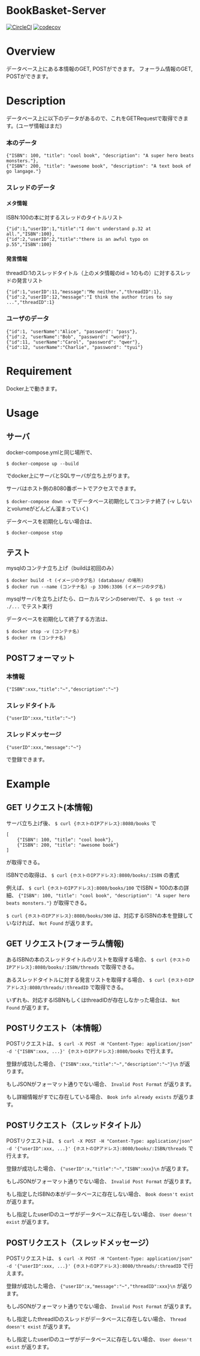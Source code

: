 BookBasket-Server
===

[![CircleCI](https://circleci.com/gh/think-book/BookBasket-Server.svg?style=shield)](https://circleci.com/gh/think-book/BookBasket-Server)
[![codecov](https://codecov.io/gh/think-book/BookBasket-Server/branch/master/graph/badge.svg)](https://codecov.io/gh/think-book/BookBasket-Server)

# Overview

データベース上にある本情報のGET, POSTができます。
フォーラム情報のGET, POSTができます。


# Description

データベース上に以下のデータがあるので、これをGETRequestで取得できます。(ユーザ情報はまだ)


### 本のデータ
```
{"ISBN": 100, "title": "cool book", "description": "A super hero beats monsters."},
{"ISBN": 200, "title": "awesome book", "description": "A text book of go langage."}
```

### スレッドのデータ

#### メタ情報
ISBN:100の本に対するスレッドのタイトルリスト
```
{"id":1,"userID":1,"title":"I don't understand p.32 at all.","ISBN":100},
{"id":2,"userID":2,"title":"there is an awful typo on p.55","ISBN":100}
```

#### 発言情報
threadID:1のスレッドタイトル（上のメタ情報のid = 1のもの）に対するスレッドの発言リスト
```
{"id":1,"userID":11,"message":"Me neither.","threadID":1},
{"id":2,"userID":12,"message":"I think the author tries to say ...","threadID":1}
```

### ユーザのデータ

```
{"id":1, "userName":"Alice", "password": "pass"},
{"id":2, "userName":"Bob", "password": "word"},
{"id":11, "userName":"Carol", "password": "qwer"},
{"id":12, "userName":"Charlie", "password": "tyui"}
```


# Requirement

Docker上で動きます。

# Usage

## サーバ

docker-compose.ymlと同じ場所で、
```
$ docker-compose up --build
```
でdocker上にサーバとSQLサーバが立ち上がります。

サーバはホスト側の8080番ポートでアクセスできます。

`$ docker-compose down -v`
でデータベース初期化してコンテナ終了
(-v しないとvolumeがどんどん溜まっていく)

データベースを初期化しない場合は、

`$ docker-compose stop`

## テスト

mysqlのコンテナ立ち上げ（buildは初回のみ）
```
$ docker build -t (イメージのタグ名) (database/ の場所)
$ docker run --name (コンテナ名) -p 3306:3306 (イメージのタグ名)
```

mysqlサーバを立ち上げたら、ローカルマシンのserver/で、
`$ go test -v ./...`
でテスト実行

データベースを初期化して終了する方法は、
```
$ docker stop -v (コンテナ名)
$ docker rm (コンテナ名)
```


## POSTフォーマット

### 本情報
`{"ISBN":xxx,"title":"~","description":"~"}`

### スレッドタイトル
`{"userID":xxx,"title":"~"}`

### スレッドメッセージ
`{"userID":xxx,"message":"~"}`

で登録できます。

# Example

## GET リクエスト(本情報)
サーバ立ち上げ後、
`$ curl {ホストのIPアドレス}:8080/books`
で
```
[
    {"ISBN": 100, "title": "cool book"},
    {"ISBN": 200, "title": "awesome book"}
]
```
が取得できる。

ISBNでの取得は、
`$ curl {ホストのIPアドレス}:8080/books/:ISBN`
の書式

例えば、
`$ curl {ホストのIPアドレス}:8080/books/100`
でISBN = 100の本の詳細、
`{"ISBN": 100, "title": "cool book", "description": "A super hero beats monsters."}`
が取得できる。

`$ curl {ホストのIPアドレス}:8080/books/300`
は、対応するISBNの本を登録していなければ、
`Not Found`
が返ります。

## GET リクエスト(フォーラム情報)
あるISBNの本のスレッドタイトルのリストを取得する場合、
`$ curl {ホストのIPアドレス}:8080/books/:ISBN/threads`
で取得できる。

あるスレッドタイトルに対する発言リストを取得する場合、
`$ curl {ホストのIPアドレス}:8080/threads/:threadID`
で取得できる。

いずれも、対応するISBNもしくはthreadIDが存在しなかった場合は、
`Not Found`
が返ります。

## POSTリクエスト（本情報）

POSTリクエストは、
`$ curl -X POST -H "Content-Type: application/json" -d '{"ISBN":xxx, ...}' {ホストのIPアドレス}:8080/books`
で行えます。

登録が成功した場合、
`{"ISBN":xxx,"title":"~","description":"~"}\n`
が返ります。

もしJSONがフォーマット通りでない場合、
`Invalid Post Format`
が返ります。

もし詳細情報がすでに存在している場合、
`Book info already exists`
が返ります。


## POSTリクエスト（スレッドタイトル）

POSTリクエストは、
`$ curl -X POST -H "Content-Type: application/json" -d '{"userID":xxx, ...}' {ホストのIPアドレス}:8080/books/:ISBN/threads`
で行えます。

登録が成功した場合、
`{"userID":x,"title":"~","ISBN":xxx}\n`
が返ります。

もしJSONがフォーマット通りでない場合、
`Invalid Post Format`
が返ります。

もし指定したISBNの本がデータベースに存在しない場合、
`Book doesn't exist`
が返ります。

もし指定したuserIDのユーザがデータベースに存在しない場合、
`User doesn't exist`
が返ります。


## POSTリクエスト（スレッドメッセージ）

POSTリクエストは、
`$ curl -X POST -H "Content-Type: application/json" -d '{"userID":xxx, ...}' {ホストのIPアドレス}:8080/threads/:threadID`
で行えます。

登録が成功した場合、
`{"userID":x,"message":"~","threadID":xxx}\n`
が返ります。

もしJSONがフォーマット通りでない場合、
`Invalid Post Format`
が返ります。

もし指定したthreadIDのスレッドがデータベースに存在しない場合、
`Thread doesn't exist`
が返ります。

もし指定したuserIDのユーザがデータベースに存在しない場合、
`User doesn't exist`
が返ります。
